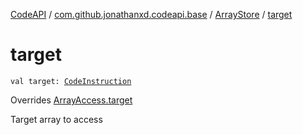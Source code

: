 [CodeAPI](../../index.md) / [com.github.jonathanxd.codeapi.base](../index.md) / [ArrayStore](index.md) / [target](.)

# target

`val target: `[`CodeInstruction`](../../com.github.jonathanxd.codeapi/-code-instruction.md)

Overrides [ArrayAccess.target](../-array-access/target.md)

Target array to access

